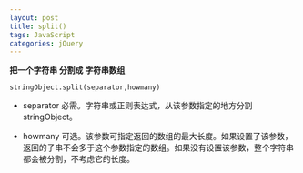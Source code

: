 ```yaml
---
layout: post
title: split()
tags: JavaScript
categories: jQuery
---
```


**把一个字符串 分割成 字符串数组**

`stringObject.split(separator,howmany)`
- separator 
	必需。字符串或正则表达式，从该参数指定的地方分割 stringObject。

- howmany
	可选。该参数可指定返回的数组的最大长度。如果设置了该参数，返回的子串不会多于这个参数指定的数组。如果没有设置该参数，整个字符串都会被分割，不考虑它的长度。